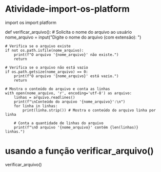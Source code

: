 # Atividade-import-os-platform

import os
import platform

def verificar_arquivo():
    # Solicita o nome do arquivo ao usuário
    nome_arquivo = input("Digite o nome do arquivo (com extensão): ")

    # Verifica se o arquivo existe
    if not os.path.isfile(nome_arquivo):
        print(f"O arquivo '{nome_arquivo}' não existe.")
        return

    # Verifica se o arquivo não está vazio
    if os.path.getsize(nome_arquivo) == 0:
        print(f"O arquivo '{nome_arquivo}' está vazio.")
        return

    # Mostra o conteúdo do arquivo e conta as linhas
    with open(nome_arquivo, 'r', encoding='utf-8') as arquivo:
        linhas = arquivo.readlines()
        print(f"\nConteúdo do arquivo '{nome_arquivo}':\n")
        for linha in linhas:
            print(linha.strip()) # Mostra o conteúdo do arquivo linha por linha

        # Conta a quantidade de linhas do arquivo
        print(f"\nO arquivo '{nome_arquivo}' contém {len(linhas)} linhas.")

# usando a função verificar_arquivo()
verificar_arquivo()
